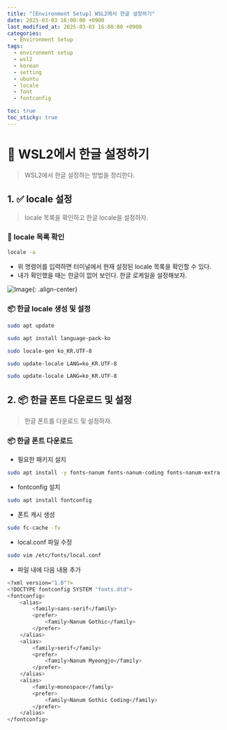 ```yaml
---
title: "[Environment Setup] WSL2에서 한글 설정하기"
date: 2025-03-03 16:00:00 +0900
last_modified_at: 2025-03-03 16:00:00 +0900
categories:
  - Environment Setup
tags:
  - environment setup
  - wsl2
  - korean
  - setting
  - ubuntu
  - locale
  - font
  - fontconfig

toc: true
toc_sticky: true
---
```


# 🎯 WSL2에서 한글 설정하기

> WSL2에서 한글 설정하는 방법을 정리한다.

## 1. ✅ locale 설정

> locale 목록을 확인하고 한글 locale을 설정하자.

### 🚧 locale 목록 확인

```bash
locale -a
```

- 위 명령어를 입력하면 터미널에서 현재 설정된 locale 목록을 확인할 수 있다.
- 내가 확인했을 때는 한글이 없어 보인다. 한글 로케일을 설정해보자.

![Image](https://github.com/user-attachments/assets/d4d1aced-7000-4df5-baf8-c33e318d56ac){: .align-center}

### 📦 한글 locale 생성 및 설정

```bash
sudo apt update
```

```bash
sudo apt install language-pack-ko
```

```bash
sudo locale-gen ko_KR.UTF-8
```

```bash
sudo update-locale LANG=ko_KR.UTF-8
```

```bash
sudo update-locale LANG=ko_KR.UTF-8
```

## 2. 📦 한글 폰트 다운로드 및 설정

> 한글 폰트를 다운로드 및 설정하자.

### 📦 한글 폰트 다운로드

- 필요한 패키지 설치

```bash
sudo apt install -y fonts-nanum fonts-nanum-coding fonts-nanum-extra
```

- fontconfig 설치

```bash
sudo apt install fontconfig
```

- 폰트 캐시 생성

```bash
sudo fc-cache -fv
```

- local.conf 파일 수정

```bash
sudo vim /etc/fonts/local.conf
```

- 파일 내에 다음 내용 추가

```bash
<?xml version="1.0"?>
<!DOCTYPE fontconfig SYSTEM "fonts.dtd">
<fontconfig>
    <alias>
        <family>sans-serif</family>
        <prefer>
            <family>Nanum Gothic</family>
        </prefer>
    </alias>
    <alias>
        <family>serif</family>
        <prefer>
            <family>Nanum Myeongjo</family>
        </prefer>
    </alias>
    <alias>
        <family>monospace</family>
        <prefer>
            <family>Nanum Gothic Coding</family>
        </prefer>
    </alias>
</fontconfig>
```
